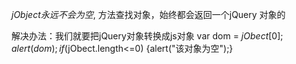 <!--
 * @Author: your name
 * @Date: 2021-01-14 15:12:50
 * @LastEditTime: 2021-01-14 15:13:28
 * @LastEditors: Please set LastEditors
 * @Description: In User Settings Edit
 * @FilePath: \Notes\JQ\base.md
-->
$jObject 永远不会为空,$ 方法查找对象，始终都会返回一个jQuery 对象的

解决办法：我们就要把jQuery对象转换成js对象
var dom = $jObect[0]; alert(dom);
if($jObect.length<=0) {alert("该对象为空");}